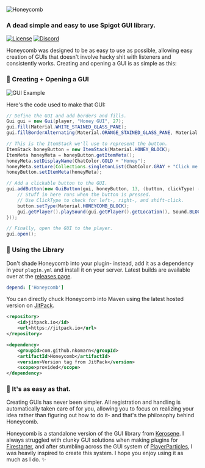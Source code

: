 ![Honeycomb](https://i.imgur.com/pzwB04b.png)
### A dead simple and easy to use Spigot GUI library.
[![License](https://img.shields.io/badge/license-MIT-brightgreen.svg)](https://github.com/nkomarn/Honeycomb/blob/master/LICENSE) [![Discord](https://discordapp.com/api/guilds/645808053001781279/widget.png?style=shield)](https://discord.gg/wPNY8Yk)

Honeycomb was designed to be as easy to use as possible, allowing easy creation of GUIs that doesn't involve hacky shit with listeners and consistently works. Creating and opening a GUI is as simple as this:

### 🚩 Creating + Opening a GUI
![GUI Example](https://i.imgur.com/JOT3uBg.png)

Here's the code used to make that GUI:
```java
// Define the GUI and add borders and fills.
Gui gui = new Gui(player, "Honey GUI", 27);
gui.fill(Material.WHITE_STAINED_GLASS_PANE);
gui.fillBorderAlternating(Material.ORANGE_STAINED_GLASS_PANE, Material.RED_STAINED_GLASS_PANE);

// This is the ItemStack we'll use to represent the button.
ItemStack honeyButton = new ItemStack(Material.HONEY_BLOCK);
ItemMeta honeyMeta = honeyButton.getItemMeta();
honeyMeta.setDisplayName(ChatColor.GOLD + "Honey");
honeyMeta.setLore(Collections.singletonList(ChatColor.GRAY + "Click me!"));
honeyButton.setItemMeta(honeyMeta);

// Add a clickable button to the GUI.
gui.addButton(new GuiButton(gui, honeyButton, 13, (button, clickType) -> {
    // Stuff in here runs when the button is pressed.
    // Use ClickType to check for left-, right-, and shift-click.
    button.setType(Material.HONEYCOMB_BLOCK);
    gui.getPlayer().playSound(gui.getPlayer().getLocation(), Sound.BLOCK_NOTE_BLOCK_CHIME, 1.0f, 1.0f);
}));

// Finally, open the GUI to the player.
gui.open();
```

### 🔨 Using the Library
Don't shade Honeycomb into your plugin- instead, add it as a dependency in your `plugin.yml` and install it on your server. Latest builds are available over at the [releases page](https://github.com/nkomarn/Honeycomb/releases).
```yaml
depend: ['Honeycomb']
```

You can directly chuck Honeycomb into Maven using the latest hosted version on [JitPack](https://jitpack.io/#nkomarn/Honeycomb). 

```xml
<repository>
    <id>jitpack.io</id>
    <url>https://jitpack.io</url>
</repository>
```

```xml
<dependency>
    <groupId>com.github.nkomarn</groupId>
    <artifactId>Honeycomb</artifactId>
    <version>Version tag from JitPack</version>
    <scope>provided</scope>
</dependency>
```

### 🙌 It's as easy as that.
Creating GUIs has never been simpler. All registration and handling is automatically taken care of for you, allowing you to focus on realizing your idea rather than figuring out how to do it- and that's the philosophy behind Honeycomb.

Honeycomb is a standalone version of the GUI library from [Kerosene](https://github.com/firestarter/kerosene). I always struggled with clunky GUI solutions when making plugins for [Firestarter](https://github.com/firestarter), and after stumbling across the GUI system of [PlayerParticles](https://github.com/Esophose/PlayerParticles), I was heavily inspired to create this system. I hope you enjoy using it as much as I do. ✨